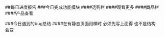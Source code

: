 ##每日进度报告
###今日完成功能模块
 ####选购栏
 ####观看更多
 ####商品栏
####产品查看

###今日遇到的bug总结
####在有静态页面用样时 必须先写上面得 也不是结构会变
